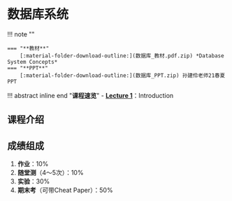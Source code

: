 # **数据库系统**

!!! note ""    
    
    === "**教材**"
        [:material-folder-download-outline:](数据库_教材.pdf.zip) *Database System Concepts*
    === "**PPT**"
        [:material-folder-download-outline:](数据库_PPT.zip) 孙建伶老师21春夏PPT

!!! abstract inline end "**课程速览**"
    - [**Lecture 1**](数据库_L1.md)：Introduction

## **课程介绍**



## **成绩组成**

1. **作业**：10%
2. **随堂测**（4～5次）：10%
3. **实验**：30%
4. **期末考**（可带Cheat Paper）：50%